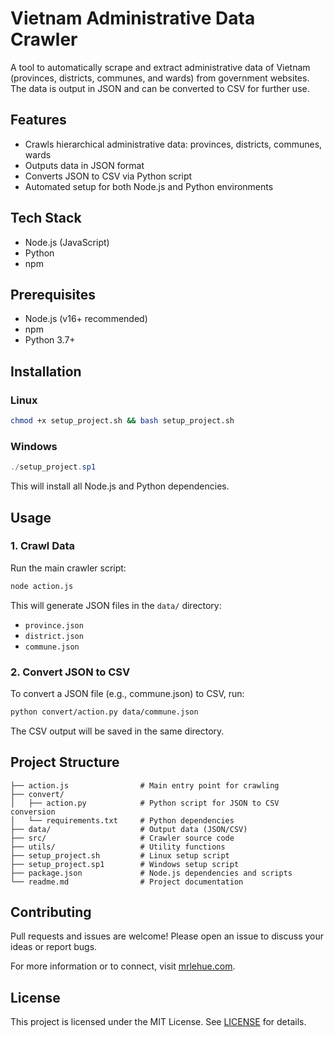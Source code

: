 # Vietnam Administrative Data Crawler

A tool to automatically scrape and extract administrative data of Vietnam (provinces, districts, communes, and wards) from government websites. The data is output in JSON and can be converted to CSV for further use.

## Features
- Crawls hierarchical administrative data: provinces, districts, communes, wards
- Outputs data in JSON format
- Converts JSON to CSV via Python script
- Automated setup for both Node.js and Python environments

## Tech Stack
- Node.js (JavaScript)
- Python
- npm

## Prerequisites
- Node.js (v16+ recommended)
- npm
- Python 3.7+

## Installation

### Linux
```sh
chmod +x setup_project.sh && bash setup_project.sh
```

### Windows
```powershell
./setup_project.sp1
```

This will install all Node.js and Python dependencies.

## Usage

### 1. Crawl Data
Run the main crawler script:
```sh
node action.js
```
This will generate JSON files in the `data/` directory:
- `province.json`
- `district.json`
- `commune.json`

### 2. Convert JSON to CSV
To convert a JSON file (e.g., commune.json) to CSV, run:
```sh
python convert/action.py data/commune.json
```
The CSV output will be saved in the same directory.

## Project Structure
```
├── action.js                # Main entry point for crawling
├── convert/
│   ├── action.py            # Python script for JSON to CSV conversion
│   └── requirements.txt     # Python dependencies
├── data/                    # Output data (JSON/CSV)
├── src/                     # Crawler source code
├── utils/                   # Utility functions
├── setup_project.sh         # Linux setup script
├── setup_project.sp1        # Windows setup script
├── package.json             # Node.js dependencies and scripts
└── readme.md                # Project documentation
```

## Contributing
Pull requests and issues are welcome! Please open an issue to discuss your ideas or report bugs.

For more information or to connect, visit [mrlehue.com](https://mrlehue.com).

## License
This project is licensed under the MIT License. See [LICENSE](./LICENSE) for details.